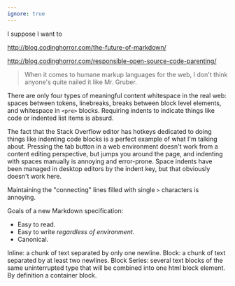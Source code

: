 ```yaml
---
ignore: true
---
```


I suppose I want to 

http://blog.codinghorror.com/the-future-of-markdown/

http://blog.codinghorror.com/responsible-open-source-code-parenting/

> When it comes to humane markup languages for the web, I don't think anyone's quite nailed it like Mr. Gruber.

There are only four types of meaningful content whitespace in the real web: spaces between tokens, linebreaks, breaks between block level elements, and whitespace in `<pre>` blocks. Requiring indents to indicate things like code or indented list items is absurd.

The fact that the Stack Overflow editor has hotkeys dedicated to doing things like indenting code blocks is a perfect example of what I'm talking about. Pressing the tab button in a web environment doesn't work from a content editing perspective, but jumps you around the page, and indenting with spaces manually is annoying and error-prone. Space indents have been managed in desktop editors by the indent key, but that obviously doesn't work here.

Maintaining the "connecting" lines filled with single `>` characters is annoying.

Goals of a new Markdown specification: 

* Easy to read.
* Easy to write *regardless of environment*.
* Canonical.


Inline: a chunk of text separated by only one newline.
Block: a chunk of text separated by at least two newlines.
Block Series: several text blocks of the same uninterrupted type that will be combined into one html block element. By definition a container block.